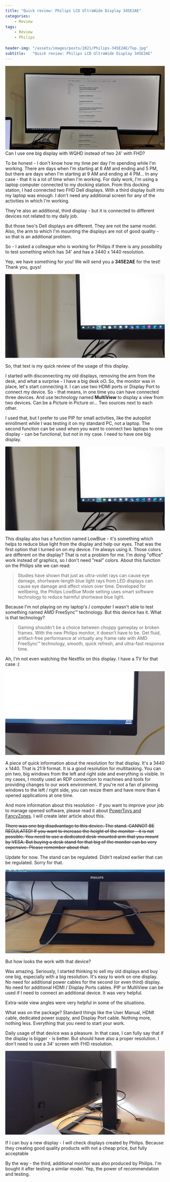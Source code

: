 ```yaml
---
title: "Quick review: Philips LCD UltraWide Display 345E2AE"
categories:
    - Review
tags:
    - Review
    - Philips

header-img: "/assets/images/posts/2021/Philips-345E2AE/Top.jpg"
subtitle:   "Quick review: Philips LCD UltraWide Display 345E2AE"
---
```

![Quick review: Philips LCD UltraWide Display 345E2AE](/assets/images/posts/2021/Philips-345E2AE/Top.jpg)Can I use one big display with WQHD instead of two 24' with FHD?

To be honest - I don't know how my time per day I'm spending while I'm working. There are days when I'm starting at 6 AM and ending and 5 PM, but there are days when I'm starting at 9 AM and ending at 4 PM... In any case - that it is a lot of time when I'm working. For daily work, I'm using a laptop computer connected to my docking station. From this docking station, I had connected two FHD Dell displays. With a third display built into my laptop was enough. I don't need any additional screen for any of the activities in which I'm working.

They're also an additional, third display - but it is connected to different devices not related to my daily job.

But those two's Dell displays are different. They are not the same model. Also, the arm to which I'm mounting the displays are not of good quality - so that is an additional problem.

So - I asked a colleague who is working for Philips if there is any possibility to test something which has 34' and has a 3440 x 1440 resolution.

Yep, we have something for you! We will send you a **345E2AE** for the test! Thank you, guys!

![Quick review: Philips LCD UltraWide Display 345E2AE](/assets/images/posts/2021/Philips-345E2AE/01.jpg)

So, that text is my quick review of the usage of this display.

I started with disconnecting my old displays, removing the arm from the desk, and what a surprise - I have a big desk oO. So, the monitor was in place, let's start connecting it. I can use two HDMI ports or Display Port to connect my device. So - that means, in one time you can have connected three devices. And use technology named **MultiView** to display a view from two devices. Can be a Picture in Picture or... Two sources next to each other.

I used that, but I prefer to use PIP for small activities, like the autopilot enrollment while I was testing it on my standard PC, not a laptop. The second function can be used when you want to connect two laptops to one display - can be functional, but not in my case. I need to have one big display.

![Quick review: Philips LCD UltraWide Display 345E2AE](/assets/images/posts/2021/Philips-345E2AE/01.jpg)

This display also has a function named LowBlue - it's something which helps to reduce blue light from the display and help our eyes. That was the first option that I turned on on my device. I'm always using it. Those colors are different on the display? That is not a problem for me. I'm doing "office" work instead of graphics, so I don't need "real" colors. About this function on the Philips site we can read:

> Studies have shown that just as ultra-violet rays can cause eye damage, shortwave-length blue light rays from LED displays can cause eye damage and affect vision over time. Developed for wellbeing, the Philips LowBlue Mode setting uses smart software technology to reduce harmful shortwave blue light.

Because I'm not playing on my laptop's / computer I wasn't able to test something named AMD FreeSync™ technology. But this device has it. What is that technology?

> Gaming shouldn't be a choice between choppy gameplay or broken frames. With the new Philips monitor, it doesn't have to be. Get fluid, artifact-free performance at virtually any frame rate with AMD FreeSync™ technology, smooth, quick refresh, and ultra-fast response time.

Ah, I'm not even watching the Nextflix on this display. I have a TV for that case :(

![Quick review: Philips LCD UltraWide Display 345E2AE](/assets/images/posts/2021/Philips-345E2AE/02.jpg)

A piece of quick information about the resolution for that display. It's a 3440 x 1440. That is 21:9 format. It is a good resolution for multitasking. You can pin two, big windows from the left and right side and everything is visible. In my cases, I mostly used an RDP connection to machines and tools for providing changes to our work environment. If you're not a fan of pinning windows to the left / right side, you can resize them and have more than 4 opened applications at one time.

And more information about this resolution - if you want to improve your job to manage opened software, please read it about [PowerToys and FancyZones](https://docs.microsoft.com/en-us/windows/powertoys/fancyzones). I will create later article about this.


~~There was one big disadvantage to this device. The stand. CANNOT BE REGULATED! If you want to increase the height of the monitor - it is not possible. You need to use a dedicated desk-mounted arm that you mount by VESA. But buying a desk stand for that big of the monitor can be very expensive. Please remember about that.~~

Update for now.
The stand can be regulated. Didn't realized earlier that can be regulated. Sorry for that.

![Quick review: Philips LCD UltraWide Display 345E2AE](/assets/images/posts/2021/Philips-345E2AE/03.jpg)

But how looks the work with that device?

Was amazing. Seriously, I started thinking to sell my old displays and buy one big, especially with a big resolution. It's easy to work on one display. No need for additional power cables for the second (or even third) display. No need for additional HDMI / Display Ports cables. PIP or MultiView can be used if I need to connect an additional device. It was very helpful.

Extra-wide view angles were very helpful in some of the situations.

What was on the package? Standard things like the User Manual, HDMI cable, dedicated power supply, and Display Port cable. Nothing more, nothing less. Everything that you need to start your work.

Daily usage of that device was a pleasure. In that case, I can fully say that if the display is bigger - is better. But should have also a proper resolution. I don't need to use a 34' screen with FHD resolution.

![Quick review: Philips LCD UltraWide Display 345E2AE](/assets/images/posts/2021/Philips-345E2AE/04.jpg)

If I can buy a new display - I will check displays created by Philips. Because they creating good quality products with not a cheap price, but fully acceptable

By the way - the third, additional monitor was also produced by Philips. I'm bought it after testing a similar model. Yep, the power of recommendation and testing.
